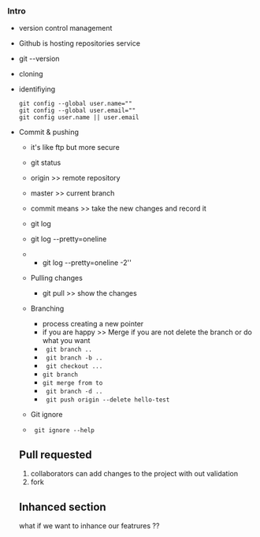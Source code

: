 ### Intro 

- version control management
- Github is hosting repositories service
- git --version
- cloning
- identifiying
	```
	git config --global user.name=""
	git config --global user.email=""
	git config user.name || user.email
	```
- Commit & pushing
	- it's like ftp but more secure 
	- git status
	- origin >> remote repository 
	- master >> current branch 
	- commit means >> take the new changes and record it 
	- git log 
	- git log --pretty=oneline
	- - git log --pretty=oneline -2''
	
	- Pulling changes
		- git pull >> show the changes 
		
	- Branching 
		- process creating a new pointer 
		- if you are happy >> Merge if you are not delete the branch or do what you  want 
		- ``` git branch ..```
		- ``` git branch -b ..```
		- ``` git checkout ...```
		- ``` git branch ```
		- ``` git merge from to ```
		- ``` git branch -d ..```
		- ``` git push origin --delete hello-test```
	
	- Git ignore 
	- ``` git ignore --help```


	## Pull requested 
	
	1) collaborators can add changes to the project with out validation 
	2) fork


	## Inhanced section 
	what if we want to inhance our featrures ??